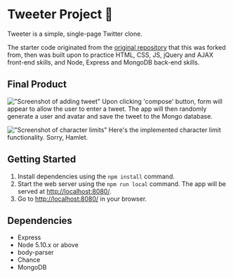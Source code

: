 # Tweeter Project :hatched_chick:

Tweeter is a simple, single-page Twitter clone.

The starter code originated from the [original repository](https://github.com/lighthouse-labs/tweeter) that this was forked from, then was built upon to practice HTML, CSS, JS, jQuery and AJAX front-end skills, and Node, Express and MongoDB back-end skills.

## Final Product

!["Screenshot of adding tweet"](https://github.com/rachie-dxo/tweeter/blob/master/docs/newtweet.gif)
Upon clicking 'compose' button, form will appear to allow the user to enter a tweet. The app will then randomly generate a user and avatar and save the tweet to the Mongo database.

!["Screenshot of character limits"](https://github.com/rachie-dxo/tweeter/blob/master/docs/characterlimit.gif)
Here's the implemented character limit functionality. Sorry, Hamlet.



## Getting Started

1. Install dependencies using the `npm install` command.
2. Start the web server using the `npm run local` command. The app will be served at <http://localhost:8080/>.
3. Go to <http://localhost:8080/> in your browser.

## Dependencies

- Express
- Node 5.10.x or above
- body-parser
- Chance
- MongoDB
